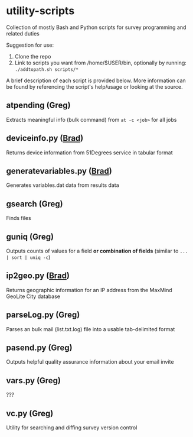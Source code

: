 # utility-scripts
Collection of mostly Bash and Python scripts for survey programming and related duties

Suggestion for use:  
1. Clone the repo  
2. Link to scripts you want from /home/$USER/bin, optionally by running: `./addtopath.sh scripts/*`

A brief description of each script is provided below. More information can be found by
 referencing the script's help/usage or looking at the source.

## atpending (Greg)
Extracts meaningful info (bulk command) from `at -c <job>` for all jobs

## deviceinfo.py ([Brad](https://github.com/bradleydecipher))
Returns device information from 51Degrees service in tabular format

## generatevariables.py ([Brad](https://github.com/bradleydecipher))
Generates variables.dat data from results data

## gsearch (Greg)
Finds files 

## guniq (Greg)
Outputs counts of values for a field **or combination of fields** (similar to `... | sort | uniq -c`)

## ip2geo.py ([Brad](https://github.com/bradleydecipher))
Returns geographic information for an IP address from the MaxMind GeoLite City database

## parseLog.py (Greg)
Parses an bulk mail (list.txt.log) file into a usable tab-delimited format

## pasend.py (Greg)
Outputs helpful quality assurance information about your email invite

## vars.py (Greg)
???

## vc.py (Greg)
Utility for searching and diffing survey version control

